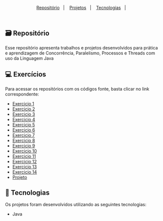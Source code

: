 <p align="center">
  <a href="#">Repositório</a>&nbsp;&nbsp;&nbsp;|&nbsp;&nbsp;&nbsp;
  <a href="#-projetos">Projetos</a>&nbsp;&nbsp;&nbsp;|&nbsp;&nbsp;&nbsp;
  <a href="#-tecnologias">Tecnologias</a>&nbsp;&nbsp;&nbsp;|&nbsp;&nbsp;&nbsp;
 </p>
 
 <br>

## 🗃️ Repositório

Esse repositório apresenta trabalhos e projetos desenvolvidos para prática e aprendizagem de Concorrência, Paralelismo, Processos e Threads com uso da Linguagem Java

## 💻 Exercícios

Para acessar os repositórios com os códigos fonte, basta clicar no link correspondente:

- [Exercicio 1](https://github.com/Karimangfn/Java-Concorrencia-Paralelismo/tree/main/Exercicios/Exercicio%201)
- [Exercicio 2](https://github.com/Karimangfn/Java-Concorrencia-Paralelismo/tree/main/Exercicios/Exercicio%202)
- [Exercicio 3](https://github.com/Karimangfn/Java-Concorrencia-Paralelismo/tree/main/Exercicios/Exercicio%203)
- [Exercicio 4](https://github.com/Karimangfn/Java-Concorrencia-Paralelismo/tree/main/Exercicios/Exercicio%204)
- [Exercicio 5](https://github.com/Karimangfn/Java-Concorrencia-Paralelismo/tree/main/Exercicios/Exercicio%205)
- [Exercicio 6](https://github.com/Karimangfn/Java-Concorrencia-Paralelismo/tree/main/Exercicios/Exercicio%206)
- [Exercicio 7](https://github.com/Karimangfn/Java-Concorrencia-Paralelismo/tree/main/Exercicios/Exercicio%207)
- [Exercicio 8](https://github.com/Karimangfn/Java-Concorrencia-Paralelismo/tree/main/Exercicios/Exercicio%208)
- [Exercicio 9](https://github.com/Karimangfn/Java-Concorrencia-Paralelismo/tree/main/Exercicios/Exercicio%209)
- [Exercicio 10](https://github.com/Karimangfn/Java-Concorrencia-Paralelismo/tree/main/Exercicios/Exercicio%2010)
- [Exercicio 11](https://github.com/Karimangfn/Java-Concorrencia-Paralelismo/tree/main/Exercicios/Exercicio%2011)
- [Exercicio 12](https://github.com/Karimangfn/Java-Concorrencia-Paralelismo/tree/main/Exercicios/Exercicio%2012)
- [Exercicio 13](https://github.com/Karimangfn/Java-Concorrencia-Paralelismo/tree/main/Exercicios/Exercicio%2013)
- [Exercicio 14](https://github.com/Karimangfn/Java-Concorrencia-Paralelismo/tree/main/Exercicios/Exercicio%2014)
- [Projeto]()
</p>



## 🚀 Tecnologias

Os projetos foram desenvolvidos utilizando as seguintes tecnologias:

- Java
